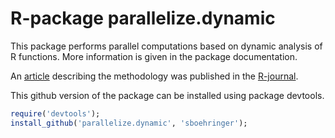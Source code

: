 # R-package parallelize.dynamic

This package performs parallel computations based on dynamic analysis of R functions. More information is given in the package documentation.

An [article](http://journal.r-project.org/archive/2013-2/boehringer.pdf) describing the methodology was published in the [R-journal](http://journal.r-project.org/).

This github version of the package can be installed using package devtools.

```r
require('devtools');
install_github('parallelize.dynamic', 'sboehringer');
```
